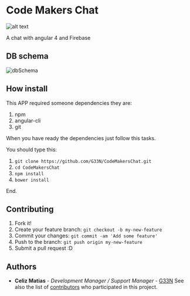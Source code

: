 # Code Makers Chat

![alt text](https://firebasestorage.googleapis.com/v0/b/quien-ba643.appspot.com/o/MAndale-04.png?alt=media&token=09b1e983-8064-49d3-8d02-2f563b899320)

A chat with angular 4 and Firebase

## DB schema

![dbSchema](https://firebasestorage.googleapis.com/v0/b/quien-ba643.appspot.com/o/git%2FScreen%20Shot%202017-10-10%20at%2003.04.06.png?alt=media&token=c70c230e-03ce-4497-b8b6-c66cbd4f4e0f)

<!-- -|users
    -|userID
        name: string
        followers: number
        gender: string
-|conversations
    -|userID
        -|fromID
            name: string
              -|message
                  name: string
                  date: date
                  body: string
                  like: boolean -->

## How install

This APP required someone dependencies they are:

1. npm
2. angular-cli
3. git

When you have ready the dependencies just follow this tasks.

You should type this:

1. `git clone https://github.com/G33N/CodeMakersChat.git`
2. `cd CodeMakersChat`
3. `npm install`
4. `bower install`

End.

## Contributing

1. Fork it!
2. Create your feature branch: `git checkout -b my-new-feature`
3. Commit your changes: `git commit -am 'Add some feature'`
4. Push to the branch: `git push origin my-new-feature`
5. Submit a pull request :D

## Authors

- **Celiz Matias** - _Development Manager / Support Manager_ - [G33N](https://github.com/G33N) See also the list of [contributors](https://github.com/G33N/CodeMakers/contributors) who participated in this project.
